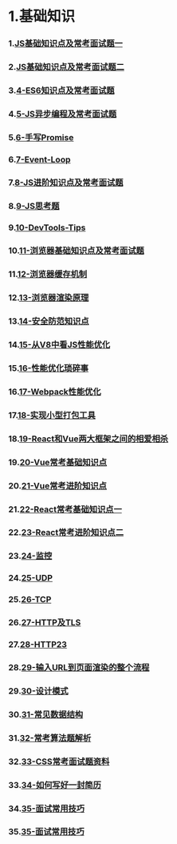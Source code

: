 
# 1.基础知识
###  1.[JS基础知识点及常考面试题一](./src/2-JS基础知识点及常考面试题一.md)
###  2.[JS基础知识点及常考面试题二](./src/3-JS基础知识点及常考面试题二.md)
###  3.[4-ES6知识点及常考面试题](./src/4-ES6知识点及常考面试题.md)
###  4.[5-JS异步编程及常考面试题](./src/5-JS异步编程及常考面试题.md)
###  5.[6-手写Promise](./src/6-手写Promise.md)
###  6.[7-Event-Loop](./src/7-Event-Loop.md)
###  7.[8-JS进阶知识点及常考面试题](./src/8-JS进阶知识点及常考面试题.md)
###  8.[9-JS思考题](./src/9-JS思考题.md)
###  9.[10-DevTools-Tips](./src/10-DevTools-Tips.md)
###  10.[11-浏览器基础知识点及常考面试题](./src/11-浏览器基础知识点及常考面试题.md)
###  11.[12-浏览器缓存机制](./src/12-浏览器缓存机制.md)
###  12.[13-浏览器渲染原理](./src/13-浏览器渲染原理.md)
###  13.[14-安全防范知识点](./src/14-安全防范知识点.md)
###  14.[15-从V8中看JS性能优化](./src/15-从V8中看JS性能优化.md)
###  15.[16-性能优化琐碎事](./src/16-性能优化琐碎事.md)
###  16.[17-Webpack性能优化](./src/17-Webpack性能优化.md)
###  17.[18-实现小型打包工具](./src/18-实现小型打包工具.md)
###  18.[19-React和Vue两大框架之间的相爱相杀](./src/19-React和Vue两大框架之间的相爱相杀.md)
###  19.[20-Vue常考基础知识点](./src/20-Vue常考基础知识点.md)
###  20.[21-Vue常考进阶知识点](./src/21-Vue常考进阶知识点.md)
###  21.[22-React常考基础知识点一](./src/22-React常考基础知识点.md)
###  22.[23-React常考进阶知识点二](./src/23-React常考进阶知识点.md)
###  23.[24-监控](./src/24-监控.md)
###  24.[25-UDP](./src/25-UDP.md)
###  25.[26-TCP](./src/26-TCP.md)
###  26.[27-HTTP及TLS](./src/27-HTTP及TLS.md)
###  27.[28-HTTP23](./src/28-HTTP23.md)
###  28.[29-输入URL到页面渲染的整个流程](./src/29-输入URL到页面渲染的整个流程.md)
###  29.[30-设计模式](./src/30-设计模式.md)
###  30.[31-常见数据结构](./src/31-常见数据结构.md)
###  31.[32-常考算法题解析](./src/32-常考算法题解析.md)
###  32.[33-CSS常考面试题资料](./src/33-CSS常考面试题资料.md)
###  33.[34-如何写好一封简历](./src/34-如何写好一封简历.md)
###  34.[35-面试常用技巧](./src/35-面试常用技巧.md)
###  35.[35-面试常用技巧](./src/35-面试常用技巧.md)
